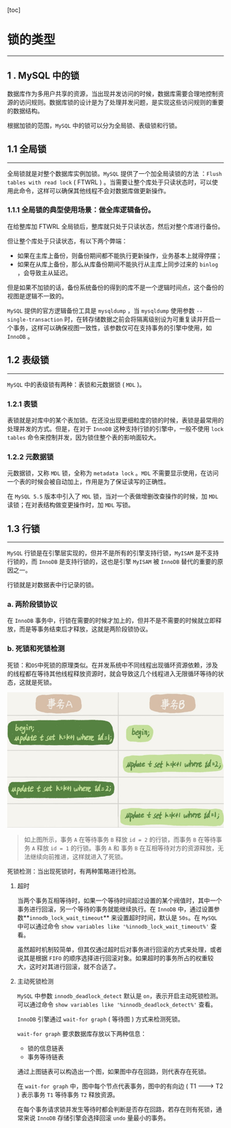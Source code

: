 [toc]

# 锁的类型

-------------------------------

## 1 . MySQL 中的锁

数据库作为多用户共享的资源，当出现并发访问的时候，数据库需要合理地控制资源的访问规则。数据库锁的设计是为了处理并发问题，是实现这些访问规则的重要的数据结构。

根据加锁的范围，`MySQL` 中的锁可以分为全局锁、表级锁和行锁。

## 1.1 全局锁

--------------------

全局锁就是对整个数据库实例加锁。`MySQL` 提供了一个加全局读锁的方法 ：`Flush tables with read lock` ( FTWRL ) 。当需要让整个库处于只读状态时，可以使用此命令，这样可以确保其他线程不会对数据库做更新操作。

### 1.1.1 全局锁的典型使用场景：做全库逻辑备份。

在给整库加 FTWRL 全局锁后，整库就只处于只读状态，然后对整个库进行备份。

但让整个库处于只读状态，有以下两个弊端：

-   如果在主库上备份，则备份期间都不能执行更新操作，业务基本上就得停摆；
-   如果在从库上备份，那么从库备份期间不能执行从主库上同步过来的 `binlog` ，会导致主从延迟。

但是如果不加锁的话，备份系统备份的得到的库不是一个逻辑时间点，这个备份的视图是逻辑不一致的。

`MySQL` 提供的官方逻辑备份工具是 `mysqldump` ，当 `mysqldump` 使用参数 `--single-transaction` 时，在转存储数据之前会将隔离级别设为可重复读并开启一个事务，这样可以确保视图一致性，该参数仅可在支持事务的引擎中使用，如 `InnoDB` 。

## 1.2 表级锁

-------------------------------------

`MySQL` 中的表级锁有两种：表锁和元数据锁 ( `MDL` )。

### 1.2.1 表锁

表锁就是对库中的某个表加锁。在还没出现更细粒度的锁的时候，表锁是最常用的处理并发的方式。但是，在对于 `InnoDB` 这种支持行锁的引擎中，一般不使用 `lock tables` 命令来控制并发，因为锁住整个表的影响面较大。

### 1.2.2 元数据锁

元数据锁，又称 `MDL` 锁，全称为 `metadata lock` 。`MDL` 不需要显示使用，在访问一个表的时候会被自动加上，作用是为了保证读写的正确性。

在 `MySQL 5.5` 版本中引入了 `MDL` 锁，当对一个表做增删改查操作的时候，加 `MDL` 读锁；在对表结构做变更操作时，加 `MDL` 写锁。



## 1.3 行锁

-------------------------------

`MySQL` 行锁是在引擎层实现的，但并不是所有的引擎支持行锁，`MyISAM` 是不支持行锁的，而 `InnoDB` 是支持行锁的，这也是引擎 `MyISAM` 被 `InnoDB` 替代的重要的原因之一。

行锁就是对数据表中行记录的锁。

### a. 两阶段锁协议

在 `InnoDB` 事务中，行锁在需要的时候才加上的，但并不是不需要的时候就立即释放，而是等事务结束后才释放，这就是两阶段锁协议。

### b. 死锁和死锁检测

死锁：和`OS`中死锁的原理类似。在并发系统中不同线程出现循环资源依赖，涉及的线程都在等待其他线程释放资源时，就会导致这几个线程进入无限循环等待的状态，这就是死锁。

![](.\pictures\lock.png)

>   如上图所示，事务 `A` 在等待事务 `B` 释放 `id = 2` 的行锁，而事务 `B` 在等待事务 `A` 释放 `id = 1` 的行锁。事务 `A` 和 事务 `B` 在互相等待对方的资源释放，无法继续向前推进，这样就进入了死锁。 

死锁检测：当出现死锁时，有两种策略进行检测。

1.  超时

    当两个事务互相等待时，如果一个等待时间超过设置的某个阀值时，其中一个事务进行回滚，另一个等待的事务就能继续执行。在 `InnoDB` 中，通过设置参数**`innodb_lock_wait_timeout`** 来设置超时时间，默认是 `50s`。在 `MySQL` 中可以通过命令 `show variables like '%innodb_lock_wait_timeout%'` 查看。

    虽然超时机制较简单，但其仅通过超时后对事务进行回滚的方式来处理，或者说其是根据 `FIFO` 的顺序选择进行回滚对象。如果超时的事务所占的权重较大，这时对其进行回滚，就不合适了。

2.  主动死锁检测

    `MySQL` 中参数 `innodb_deadlock_detect` 默认是 `on`，表示开启主动死锁检测。可以通过命令 `show variables like '%innodb_deadlock_detect%'` 查看。

    `InnoDB` 引擎通过 `wait-for graph` ( 等待图 ) 方式来检测死锁。

    `wait-for graph` 要求数据库存放以下两种信息：

    -   锁的信息链表
    -   事务等待链表

    通过上图链表可以构造出一个图，如果图中存在回路，则代表存在死锁。

    在 `wait-for graph` 中，图中每个节点代表事务，图中的有向边 ( T1 ---> T2 ) 表示事务 `T1` 等待事务 `T2` 释放资源。

    在每个事务请求锁并发生等待时都会判断是否存在回路，若存在则有死锁，通常来说 `InnoDB` 存储引擎会选择回滚 `undo` 量最小的事务。

    

     

